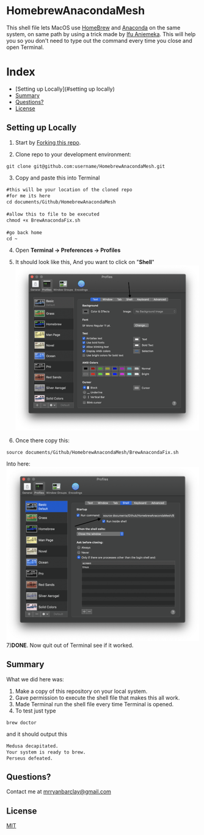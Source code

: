 # HomebrewAnacondaMesh
This shell file lets MacOS use [HomeBrew](https://brew.sh) and [Anaconda](https://www.anaconda.com) on the same system, on same path by using a trick made by [Ifu Aniemeka](https://hashrocket.com/blog/posts/keep-anaconda-from-constricting-your-homebrew-installs). This will help you so you don't need to type out the command every time you close and open Terminal.

# Index
* [Setting up Locally](#setting up locally)
* [Summary](#summary)
* [Questions?](#questions)
* [License](#license)

## Setting up Locally

1) Start by [Forking this repo](https://github.com/RyanBarclay/HomebrewAnacondaMesh).

2) Clone repo to your development environment:
```
git clone git@github.com:username/HomebrewAnacondaMesh.git
```

3) Copy and paste this into Terminal
```
#this will be your location of the cloned repo
#for me its here
cd documents/Github/HomebrewAnacondaMesh

#allow this to file to be executed
chmod +x BrewAnacondaFix.sh

#go back home
cd ~
```

4) Open **Terminal &rarr; Preferences &rarr; Profiles**

5) It should look like this, And you want to click on "**Shell**" ![](Photos/Step4.png)

6) Once there copy this:
  ```
  source documents/Github/HomebrewAnacondaMesh/BrewAnacondaFix.sh
  ```
  Into here:
  ![](Photos/Step6.png)
7)**DONE**. Now quit out of Terminal see if it worked.

## Summary

What we did here was:
  1. Make a copy of this repository on your local system.
  2. Gave permission to execute the shell file that makes this all work.
  3. Made Terminal run the shell file every time Terminal is opened.
  4. To test just type
  ```
  brew doctor
  ```
  and it should output this
  ```
  Medusa decapitated.
Your system is ready to brew.
Perseus defeated.
  ```
  
## Questions?

Contact me at [mrryanbarclay@gmail.com](mailto:mrryanbarclay@gmail.com)

## License
[MIT](https://choosealicense.com/licenses/mit/)

